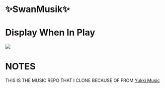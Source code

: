 
# ✨SwanMusik✨




# Display When In Play
 <img src="https://graph.org/file/7e08070b492f844d031fa.jpg"> 
 
 # NOTES
THIS IS THE MUSIC REPO THAT I CLONE BECAUSE OF FROM
[Yukki Music](https://github.com/TeamYukki/YukkiMusicBot)
